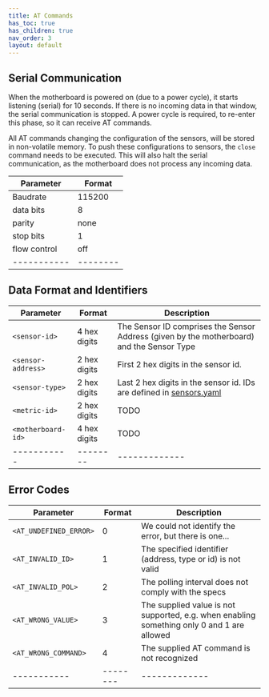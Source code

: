 ```yaml
---
title: AT Commands
has_toc: true
has_children: true
nav_order: 3
layout: default
---
```



## Serial Communication

When the motherboard is powered on (due to a power cycle), it starts listening (serial) for 10 seconds.
If there is no incoming data in that window, the serial communication is stopped.
A power cycle is required, to re-enter this phase, so it can receive AT commands.

All AT commands changing the configuration of the sensors, will be stored in non-volatile memory.
To push these configurations to sensors, the `close` command needs to be executed.
This will also halt the serial communication, as the motherboard does not process any incoming data.

| Parameter    | Format |
| ------------ | ------ |
| Baudrate     | 115200 |
| data bits    | 8      |
| parity       | none   |
| stop bits    | 1      |
| flow control | off    |
|-----------|--------|-------------|




## Data Format and Identifiers

| Parameter | Format | Description |
|-----------|--------|-------------|
| `<sensor-id>` | 4 hex digits | The Sensor ID comprises the Sensor Address (given by the motherboard) and the Sensor Type |
| `<sensor-address>` | 2 hex digits | First 2 hex digits in the sensor id. |
| `<sensor-type>` | 2 hex digits | Last 2 hex digits in the sensor id. IDs are defined in [sensors.yaml](https://github.com/dramco-iwast/sensor-description-files/blob/master/sensors.yaml) |
| `<metric-id>` | 2 hex digits |TODO |
| `<motherboard-id>` | 4 hex digits |TODO |
|-----------|--------|-------------|


## Error Codes
| Parameter | Format | Description |
|-----------|--------|-------------|
`<AT_UNDEFINED_ERROR>` | 0 | We could not identify the error, but there is one... |
`<AT_INVALID_ID>` | 1 | The specified identifier (address, type or id) is not valid |
`<AT_INVALID_POL>` | 2 | The polling interval does not comply with the specs |
`<AT_WRONG_VALUE>` | 3 | The supplied value is not supported, e.g. when enabling something only 0 and 1 are allowed |
`<AT_WRONG_COMMAND>` | 4 | The supplied AT command is not recognized |
|-----------|--------|-------------|



